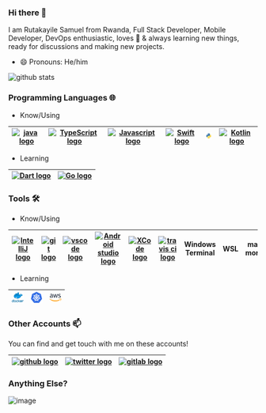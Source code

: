 ### Hi there 👋
I am Rutakayile Samuel from Rwanda, Full Stack Developer, Mobile Developer, DevOps enthusiastic, loves 🥁 & always learning new things, ready for discussions and making new projects.
- 😄 Pronouns: He/him

![github stats](https://github-readme-stats.vercel.app/api?username=rutaks&show_icons=true)

  
### Programming Languages 🌐
- Know/Using

| [<img src="https://seeklogo.net/wp-content/uploads/2011/06/java-logo-vector-400x400.png" alt="java logo" width="28">](https://www.java.com/) | [<img src="https://seeklogo.com/images/T/typescript-logo-B29A3F462D-seeklogo.com.png" alt="TypeScript logo" width="28">](https://www.typescriptlang.org/) | [<img src="https://upload.wikimedia.org/wikipedia/commons/thumb/9/99/Unofficial_JavaScript_logo_2.svg/768px-Unofficial_JavaScript_logo_2.svg.png" alt="Javascript logo" width="28">](https://developer.mozilla.org/en-US/docs/Web/JavaScript) | [<img src="https://seeklogo.com/images/S/swift-logo-E9182990F5-seeklogo.com.png" alt="Swift logo" width="28">](https://developer.apple.com/swift/) | [<img src="https://raw.githubusercontent.com/github/explore/80688e429a7d4ef2fca1e82350fe8e3517d3494d/topics/python/python.png" alt="python logo" width="24">](https://www.python.org/) | [<img src="https://upload.wikimedia.org/wikipedia/commons/thumb/7/74/Kotlin-logo.svg/1024px-Kotlin-logo.svg.png" alt="Kotlin logo" width="24">](https://kotlinlang.org/) |
| -------------------------------------------------------------------------------------------------------------------------------------------- | --------------------------------------------------------------------------------------------------------------------------------------------------------- | --------------------------------------------------------------------------------------------------------------------------------------------------------------------------------------------------------------------------------------------- | -------------------------------------------------------------------------------------------------------------------------------------------------- | -------------------------------------------------------------------------------------------------------------------------------------------------------------------------------------- | ------------------------------------------------------------------------------------------------------------------------------------------------------------------------ |

- Learning
  
| [<img src="https://seeklogo.com/images/D/dart-logo-FDA1939EC4-seeklogo.com.png" alt="Dart logo" width="28">](https://dart.dev/) | [<img src="https://upload.wikimedia.org/wikipedia/commons/thumb/0/05/Go_Logo_Blue.svg/1200px-Go_Logo_Blue.svg.png" alt="Go logo" width="28">](https://golang.org/) |
| ------------------------------------------------------------------------------------------------------------------------------- | ------------------------------------------------------------------------------------------------------------------------------------------------------------------ |


### Tools 🛠️

- Know/Using

| [<img src="https://upload.wikimedia.org/wikipedia/commons/thumb/d/d5/IntelliJ_IDEA_Logo.svg/1024px-IntelliJ_IDEA_Logo.svg.png" alt="IntelliJ logo" width="24">](https://www.jetbrains.com/idea/) | [<img src="https://raw.githubusercontent.com/Delta456/Delta456/master/img/git.png" alt="git logo" width="24">](https://git-scm.com/) | [<img src="https://raw.githubusercontent.com/Delta456/Delta456/master/img/vscode.png" alt="vscode logo" width="24">](https://code.visualstudio.com/) | [<img src="https://upload.wikimedia.org/wikipedia/commons/thumb/3/34/Android_Studio_icon.svg/1024px-Android_Studio_icon.svg.png" alt="Android studio logo" width="24">](https://developer.android.com/) | [<img src="https://is3-ssl.mzstatic.com/image/thumb/Purple123/v4/ca/72/ba/ca72ba99-f72f-4210-0da5-47587ab10ac4/Xcode-85-220-0-4-2x.png/1200x630bb.png" alt="XCode logo" width="24">](https://developer.apple.com/xcode/) | [<img src="https://raw.githubusercontent.com/Delta456/Delta456/master/img/travis_ci.png" alt="travis ci logo" width="24">](https://travis-ci.org/) | Windows Terminal | WSL | many more... |
| ------------------------------------------------------------------------------------------------------------------------------------------------------------------------------------------------ | ------------------------------------------------------------------------------------------------------------------------------------ | ---------------------------------------------------------------------------------------------------------------------------------------------------- | ------------------------------------------------------------------------------------------------------------------------------------------------------------------------------------------------------- | ------------------------------------------------------------------------------------------------------------------------------------------------------------------------------------------------------------------------ | -------------------------------------------------------------------------------------------------------------------------------------------------- | ---------------- | --- | ------------ |

- Learning

| [<img src="https://raw.githubusercontent.com/github/explore/80688e429a7d4ef2fca1e82350fe8e3517d3494d/topics/docker/docker.png" alt="docker logo" width="24">](https://www.docker.com/) | [<img src="https://raw.githubusercontent.com/github/explore/80688e429a7d4ef2fca1e82350fe8e3517d3494d/topics/kubernetes/kubernetes.png" alt="kubernetes logo" width="24">](https://kubernetes.io/) | [<img src="https://raw.githubusercontent.com/Delta456/Delta456/master/img/aws.png" alt="aws logo" width="24">](https://aws.amazon.com/) |
| -------------------------------------------------------------------------------------------------------------------------------------------------------------------------------------- | ------------------------------------------------------------------------------------------------------------------------------------------------------------------------------------------------- | --------------------------------------------------------------------------------------------------------------------------------------- |

### Other Accounts 📫

You can find and get touch with me on these accounts!

| [<img src="https://github.githubassets.com/images/modules/logos_page/GitHub-Mark.png" alt="github logo" width="34">](https://github.com/rutaks) | [<img src="https://seeklogo.net/wp-content/uploads/2015/11/twitter-logo.png" alt="twitter logo" width="34">](https://twitter.com/Root_Sam) | [<img src="https://upload.wikimedia.org/wikipedia/commons/thumb/1/18/GitLab_Logo.svg/1108px-GitLab_Logo.svg.png" alt="gitlab logo" width="24">](https://gitlab.com/rutaks) |
| ----------------------------------------------------------------------------------------------------------------------------------------------- | ------------------------------------------------------------------------------------------------------------------------------------------ | -------------------------------------------------------------------------------------------------------------------------------------------------------------------------- |

### Anything Else?

![image](https://github.com/rutaks/rutaks/blob/master/nothing-else.gif)

